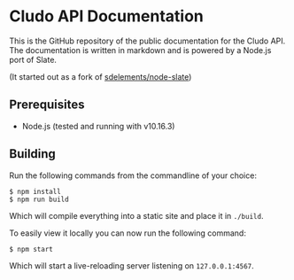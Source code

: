 # Cludo API Documentation

This is the GitHub repository of the public documentation for the Cludo API. The documentation is written in markdown and is powered by a Node.js port of Slate.

(It started out as a fork of [sdelements/node-slate][1])

## Prerequisites

* Node.js (tested and running with v10.16.3)

## Building

Run the following commands from the commandline of your choice:

```shell
$ npm install
$ npm run build
```

Which will compile everything into a static site and place it in `./build`.

To easily view it locally you can now run the following command:

```shell
$ npm start
```

Which will start a live-reloading server listening on `127.0.0.1:4567`.

[1]: https://github.com/sdelements/node-slate
